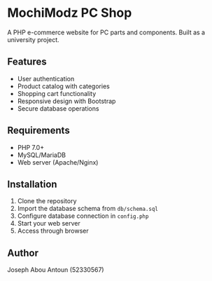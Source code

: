 # MochiModz PC Shop

A PHP e-commerce website for PC parts and components. Built as a university project.

## Features

- User authentication
- Product catalog with categories
- Shopping cart functionality
- Responsive design with Bootstrap
- Secure database operations

## Requirements

- PHP 7.0+
- MySQL/MariaDB
- Web server (Apache/Nginx)

## Installation

1. Clone the repository
2. Import the database schema from `db/schema.sql`
3. Configure database connection in `config.php`
4. Start your web server
5. Access through browser

## Author

Joseph Abou Antoun (52330567)